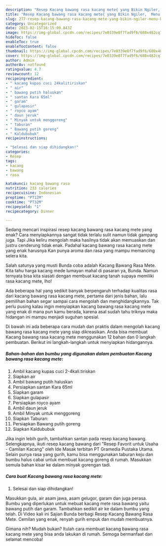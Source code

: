```yaml
---
description: "Resep Kacang bawang rasa kacang mete{ yang Bikin Ngiler,  Menu Buat lebaran"
title: "Resep Kacang bawang rasa kacang mete{ yang Bikin Ngiler,  Menu Buat lebaran"
slug: 277-resep-kacang-bawang-rasa-kacang-mete-yang-bikin-ngiler-menu-buat-lebaran
category: Uncategorized
date: 2023-02-15T16:15:09.843Z
image: https://img-global.cpcdn.com/recipes/7e0339e8f7fad9f6/680x482cq70/kacang-bawang-rasa-kacang-mete-foto-resep-utama.jpg
hideToc: false
enableToc: true
enableTocContent: false
thumbnail: https://img-global.cpcdn.com/recipes/7e0339e8f7fad9f6/680x482cq70/kacang-bawang-rasa-kacang-mete-foto-resep-utama.jpg
cover: https://img-global.cpcdn.com/recipes/7e0339e8f7fad9f6/680x482cq70/kacang-bawang-rasa-kacang-mete-foto-resep-utama.jpg
author: Admin
authorAv: notfound
ratingvalue: 4.7
reviewcount: 12
recipeingredient:
- " kacang kupas cuci 24kalitiriskan"
- " air"
- " bawang putih haluskan"
- " santan Kara 65ml"
- " garam"
- " gulapasir"
- " royco ayam"
- " daun jeruk"
- " Minyak untuk menggoreng"
- " Taburan"
- " Bawang putih goreng"
- " Kaldububuk"
recipeinstructions:

- "Selesai dan siap dihidangkan!"
categories:
- Resep
tags:
- kacang
- bawang
- rasa

katakunci: kacang bawang rasa 
nutrition: 233 calories
recipecuisine: Indonesian
preptime: "PT12M"
cooktime: "PT32M"
recipeyield: "1"
recipecategory: Dinner

---
```



Sedang mencari inspirasi resep kacang bawang rasa kacang mete yang enak? Cara menyiapkannya sangat tidak terlalu sulit namun tidak gampang juga. Tapi Jika keliru mengolah maka hasilnya tidak akan memuaskan dan justru cenderung tidak enak. Padahal kacang bawang rasa kacang mete yang enak harusnya Kan punya aroma dan rasa yang mampu memancing selera kita.


Salah satunya yang musti Bunda coba adalah Kacang Bawang Rasa Mete. Kita tahu harga kacang mede lumayan mahal di pasaran ya, Bunda. Namun ternyata bisa kita siasati dengan membuat kacang tanah supaya memiliki rasa kacang mete, lho!

Ada beberapa hal yang sedikit banyak berpengaruh terhadap kualitas rasa dari kacang bawang rasa kacang mete, pertama dari jenis bahan, lalu pemilihan bahan segar sampai cara mengolah dan menghidangkannya. Tak perlu pusing kalau ingin menyiapkan kacang bawang rasa kacang mete yang enak di mana pun kamu berada, karena asal sudah tahu triknya maka hidangan ini mampu menjadi suguhan spesial.


Di bawah ini ada beberapa cara mudah dan praktis dalam mengolah kacang bawang rasa kacang mete yang siap dikreasikan. Anda bisa membuat Kacang bawang rasa kacang mete menggunakan 12 bahan dan 0 langkah pembuatan. Berikut ini langkah-langkah untuk menyiapkan hidangannya.

<!--inarticleads1-->

##### Bahan-bahan dan bumbu yang digunakan dalam pembuatan Kacang bawang rasa kacang mete:

1. Ambil  kacang kupas cuci 2-4kali.tiriskan
1. Siapkan  air
1. Ambil  bawang putih haluskan
1. Persiapkan  santan Kara 65ml
1. Siapkan  garam
1. Siapkan  gulapasir
1. Persiapkan  royco ayam
1. Ambil  daun jeruk
1. Ambil  Minyak untuk menggoreng
1. Siapkan  Taburan:
1. Persiapkan  Bawang putih goreng
1. Siapkan  Kaldububuk


Jika ingin lebih gurih, tambahkan santan pada resep kacang bawang. Selengkapnya, ikuti resep kacang bawang dari &#34;Resep Favorit untuk Usaha - Camilan Kacang&#34; oleh Ide Masak terbitan PT Gramedia Pustaka Utama. Selain punya rasa yang gurih, kamu bisa menggunakan taburan keju dan bumbu halus cabai untuk membuat kacang goreng di rumah. Masukkan semula bahan kisar ke dalam minyak gorengan tadi. 

<!--inarticleads2-->

##### Cara buat Kacang bawang rasa kacang mete:


1. Selesai dan siap dihidangkan!

Masukkan gula, air asam jawa, asam gelugor, garam dan juga perasa. Bumbu yang diperlukan untuk mebuat kacang mete rasa bawang yaitu bawang putih dan garam. Tambahkan sedikit air ke dalam bumbu yang telah. Di Video kali ini Sajian Bunda berbagi Resep Kacang Bawang Rasa Mete. Cemilan yang enak, renyah gurih empuk dan mudah membuatnya. 

Gimana nih? Mudah bukan? Itulah cara membuat kacang bawang rasa kacang mete yang bisa anda lakukan di rumah. Semoga bermanfaat dan selamat mencoba!
